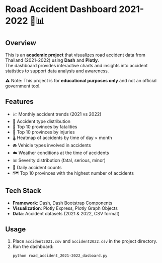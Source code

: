 # Road Accident Dashboard 2021-2022 🚗📊

## Overview
This is an **academic project** that visualizes road accident data from Thailand (2021–2022) using **Dash** and **Plotly**.  
The dashboard provides interactive charts and insights into accident statistics to support data analysis and awareness.  

⚠️ Note: This project is for **educational purposes only** and not an official government tool.  

## Features
- 📈 Monthly accident trends (2021 vs 2022)  
- 🥧 Accident type distribution  
- 🔴 Top 10 provinces by fatalities  
- 🔵 Top 10 provinces by injuries  
- 🌡️ Heatmap of accidents by time of day × month  
- 🚘 Vehicle types involved in accidents  
- ☁️ Weather conditions at the time of accidents  
- 📊 Severity distribution (fatal, serious, minor)  
- 📅 Daily accident counts  
- 🗺️ Top 10 provinces with the highest number of accidents  

## Tech Stack
- **Framework**: Dash, Dash Bootstrap Components  
- **Visualization**: Plotly Express, Plotly Graph Objects  
- **Data**: Accident datasets (2021 & 2022, CSV format)  

## Usage
1. Place `accident2021.csv` and `accident2022.csv` in the project directory.  
2. Run the dashboard:
   ```bash
   python road_accident_2021-2022_dasboard.py
